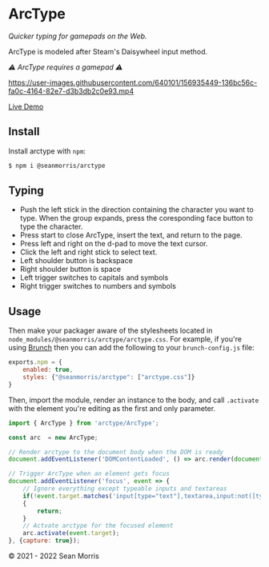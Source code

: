 # ArcType

*Quicker typing for gamepads on the Web.*

ArcType is modeled after Steam's Daisywheel input method.

*⚠️ ArcType requires a gamepad ⚠️*

https://user-images.githubusercontent.com/640101/156935449-136bc56c-fa0c-4164-82e7-d3b3db2c0e93.mp4

[Live Demo](https://arctype.seanmorr.is/)

## Install

Install arctype with `npm`:

```bash
$ npm i @seanmorris/arctype
````

## Typing

* Push the left stick in the direction containing the character you want to type. When the group expands, press the coresponding face button to type the character.
* Press start to close ArcType, insert the text, and return to the page.
* Press left and right on the d-pad to move the text cursor.
* Click the left and right stick to select text.
* Left shoulder button is backspace
* Right shoulder button is space
* Left trigger switches to capitals and symbols
* Right trigger switches to numbers and symbols

## Usage

Then make your packager aware of the stylesheets located in `node_modules/@seanmorris/arctype/arctype.css`. For example, if you're using [Brunch](https://brunch.io/) then you can add the following to your `brunch-config.js` file:

```js
exports.npm = {
	enabled: true,
	styles: {"@seanmorris/arctype": ["arctype.css"]}
}
```

Then, import the module, render an instance to the body, and call `.activate` with the element you're editing as the first and only parameter.

```javascript
import { ArcType } from 'arctype/ArcType';

const arc  = new ArcType;

// Render arctype to the document body when the DOM is ready
document.addEventListener('DOMContentLoaded', () => arc.render(document.body));

// Trigger ArcType when an element gets focus
document.addEventListener('focus', event => {
	// Ignore everything except typeable inputs and textareas
	if(!event.target.matches('input[type="text"],textarea,input:not([type])'))
	{
		return;
	}
	// Actvate arctype for the focused element
	arc.activate(event.target);
}, {capture: true});
```

&copy; 2021 - 2022 Sean Morris
